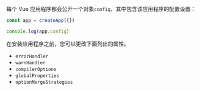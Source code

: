 每个 Vue 应用程序都会公开一个对象`config`，其中包含该应用程序的配置设置：

```js
const app = createApp({})

console.log(app.config)
```

在安装应用程序之前，您可以更改下面列出的属性。

- `errorHandler`
- `warnHandler`
- `compilerOptions`
- `globalProperties`
- `optionMergeStrategies`